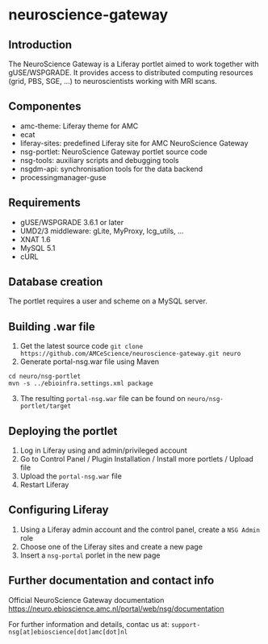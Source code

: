 neuroscience-gateway
====================

Introduction
------------
The NeuroScience Gateway is a Liferay portlet aimed to work together with gUSE/WSPGRADE. It provides access to distributed computing resources (grid, PBS, SGE, ...) to neuroscientists working with MRI scans.

Componentes
-----------
* amc-theme: Liferay theme for AMC
* ecat
* liferay-sites: predefined Liferay site for AMC NeuroScience Gateway 
* nsg-portlet: NeuroScience Gateway portlet source code
* nsg-tools: auxiliary scripts and debugging tools
* nsgdm-api: synchronisation tools for the data backend
* processingmanager-guse

Requirements
------------
* gUSE/WSPGRADE 3.6.1 or later
* UMD2/3 middleware: gLite, MyProxy, lcg_utils, ...
* XNAT 1.6
* MySQL 5.1
* cURL

Database creation
-----------------
The portlet requires a user and scheme on a MySQL server.

Building .war file
------------------
1. Get the latest source code 
`git clone https://github.com/AMCeScience/neuroscience-gateway.git neuro`
2. Generate portal-nsg.war file using Maven
```
cd neuro/nsg-portlet
mvn -s ../ebioinfra.settings.xml package
```
3. The resulting `portal-nsg.war` file can be found on `neuro/nsg-portlet/target`

Deploying the portlet
---------------------
1. Log in Liferay using and admin/privileged account
2. Go to Control Panel / Plugin Installation / Install more portlets / Upload file
3. Upload the `portal-nsg.war` file
4. Restart Liferay

Configuring Liferay
-------------------
1. Using a Liferay admin account and the control panel, create a `NSG Admin` role
2. Choose one of the Liferay sites and create a new page
3. Insert a `nsg-portal` porlet in the new page

Further documentation and contact info
--------------------------------------
Official NeuroScience Gateway documentation
https://neuro.ebioscience.amc.nl/portal/web/nsg/documentation

For further information and details, contac us at: 
`support-nsg[at]ebioscience[dot]amc[dot]nl`
